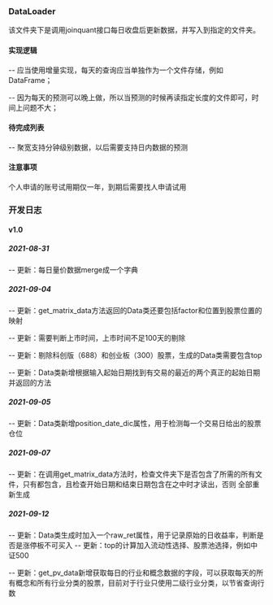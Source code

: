 ### DataLoader

该文件夹下是调用joinquant接口每日收盘后更新数据，并写入到指定的文件夹。

#### 实现逻辑

-- 应当使用增量实现，每天的查询应当单独作为一个文件存储，例如DataFrame；

-- 因为每天的预测可以晚上做，所以当预测的时候再读指定长度的文件即可，时间上问题不大；

#### 待完成列表

-- 聚宽支持分钟级别数据，以后需要支持日内数据的预测

#### 注意事项

个人申请的账号试用期仅一年，到期后需要找人申请试用



### 开发日志

#### v1.0

##### 2021-08-31

-- 更新：每日量价数据merge成一个字典

##### 2021-09-04

-- 更新：get_matrix_data方法返回的Data类还要包括factor和位置到股票位置的映射

-- 更新：需要判断上市时间，上市时间不足100天的剔除

-- 更新：剔除科创版（688）和创业板（300）股票，生成的Data类需要包含top

-- 更新：Data类新增根据输入起始日期找到有交易的最近的两个真正的起始日期并返回的方法

##### 2021-09-05

-- 更新：Data类新增position_date_dic属性，用于检测每一个交易日给出的股票仓位

##### 2021-09-07

-- 更新：在调用get_matrix_data方法时，检查文件夹下是否包含了所需的所有文件，只有都包含，且检查开始日期和结束日期包含在之中时才读出，否则
        全部重新生成

##### 2021-09-12

-- 更新：Data类生成时加入一个raw_ret属性，用于记录原始的日收益率，判断是否是涨停板不可买入
-- 更新：top的计算加入流动性选择、股票池选择，例如中证500

-- 更新：get_pv_data新增获取每日的行业和概念数据的字段，可以获取每天的所有概念和所有行业分类的股票，目前对于行业只使用二级行业分类，以节省查询行数



